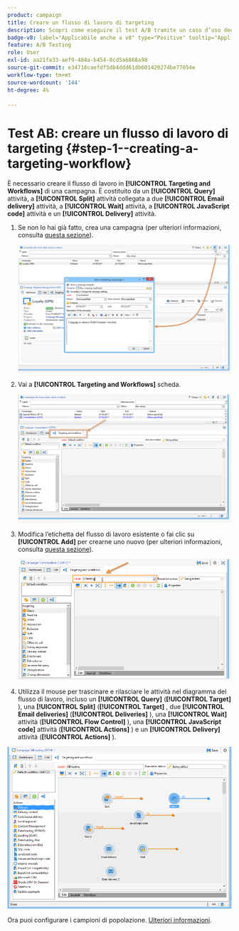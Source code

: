 ```yaml
---
product: campaign
title: Creare un flusso di lavoro di targeting
description: Scopri come eseguire il test A/B tramite un caso d’uso dedicato
badge-v8: label="Applicabile anche a v8" type="Positive" tooltip="Applicabile anche a Campaign v8"
feature: A/B Testing
role: User
exl-id: aa21fa33-aef9-484a-b454-0cd5a6868a98
source-git-commit: e34718caefdf5db4ddd61db601420274be77054e
workflow-type: tm+mt
source-wordcount: '144'
ht-degree: 4%

---
```


# Test AB: creare un flusso di lavoro di targeting {#step-1--creating-a-targeting-workflow}

È necessario creare il flusso di lavoro in **[!UICONTROL Targeting and Workflows]** di una campagna. È costituito da un **[!UICONTROL Query]** attività, a **[!UICONTROL Split]** attività collegata a due **[!UICONTROL Email delivery]** attività, a **[!UICONTROL Wait]** attività, a **[!UICONTROL JavaScript code]** attività e un **[!UICONTROL Delivery]** attività.

1. Se non lo hai già fatto, crea una campagna (per ulteriori informazioni, consulta [questa sezione](../../campaign/using/setting-up-marketing-campaigns.md#creating-a-campaign)).

   ![](assets/use_case_abtesting_targetwkfl_001.png)

1. Vai a **[!UICONTROL Targeting and Workflows]** scheda.

   ![](assets/use_case_abtesting_targetwkfl_002.png)

1. Modifica l’etichetta del flusso di lavoro esistente o fai clic su **[!UICONTROL Add]** per crearne uno nuovo (per ulteriori informazioni, consulta [questa sezione](../../campaign/using/marketing-campaign-deliveries.md#selecting-the-target-population)).

   ![](assets/use_case_abtesting_targetwkfl_003.png)

1. Utilizza il mouse per trascinare e rilasciare le attività nel diagramma del flusso di lavoro, incluso un **[!UICONTROL Query]** (**[!UICONTROL Target]** ), una **[!UICONTROL Split]** (**[!UICONTROL Target]** , due **[!UICONTROL Email deliveries]** (**[!UICONTROL Deliveries]** ), una **[!UICONTROL Wait]** attività (**[!UICONTROL Flow Control]** ), una **[!UICONTROL JavaScript code]** attività (**[!UICONTROL Actions]** ) e un **[!UICONTROL Delivery]** attività (**[!UICONTROL Actions]** ).

![](assets/use_case_abtesting_targetwkfl_004.png)

Ora puoi configurare i campioni di popolazione. [Ulteriori informazioni](a-b-testing-uc-population-samples.md).

